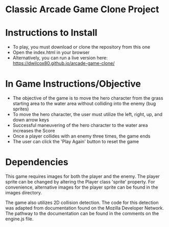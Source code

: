 Classic Arcade Game Clone Project
===============================

Instructions to Install
===============
- To play, you must download or clone the repository from this one
- Open the index.html in your browser
- Alternatively, you can run a live version here:  https://dwilcox80.github.io/arcade-game-clone/

In Game Instructions/Objective
======================
- The objective of the game is to move the hero character from the grass starting area
to the water area without colliding into the enemy (bug sprites)
- To move the hero character, the user must utilize the left, right, up, and down arrow
keys
- Successful maneuvering of the hero character to the water area increases the Score
- Once a player collides with an enemy three times, the game ends
- The user can click the 'Play Again' button to reset the game

Dependencies
==========
This game requires images for both the player and the enemy.  The player sprite can be changed by
altering the Player class 'sprite' property.  For convenience, alternative images for the player sprite
can be found in the images directory.

The game also utilizes 2D collision detection.  The code for this detection was adapted from
documentation found on the Mozilla Developer Network.  The pathway to the documentation can
be found in the comments on the engine.js file.
